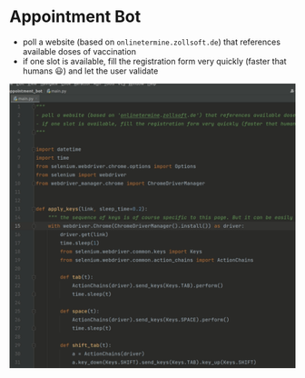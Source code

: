 # Appointment Bot

- poll a website (based on `onlinetermine.zollsoft.de`) that references available doses of vaccination
- if one slot is available, fill the registration form very quickly (faster that humans :smiley:) and let the user validate


![demo](demo.gif "")
